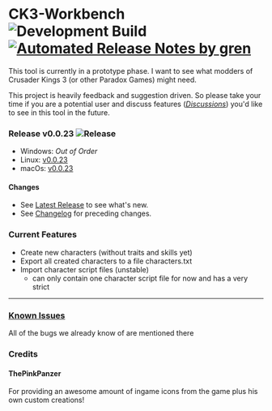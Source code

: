 # CK3-Workbench ![Development Build](https://github.com/xetra11/CK3-Workbench/workflows/Development%20Build/badge.svg) [![Automated Release Notes by gren](https://img.shields.io/badge/%F0%9F%A4%96-release%20notes-00B2EE.svg)](https://github-tools.github.io/github-release-notes/)
This tool is currently in a prototype phase.
I want to see what modders of Crusader Kings 3 (or other Paradox Games) might need.

This project is heavily feedback and suggestion driven. So please take your time if you are
a potential user and discuss features
([*Discussions*](https://github.com/xetra11/CK3-Workbench/discussions))
you'd like to see in this tool in the future.

### Release v0.0.23 ![Release](https://github.com/xetra11/CK3-Workbench/workflows/Release/badge.svg?branch=0.0.23)
* Windows: *Out of Order*
* Linux: [v0.0.23](https://github.com/xetra11/CK3-Workbench/releases/download/0.0.23/ck3-workbench_0.0.23-1_amd64.deb)
* macOs: [v0.0.23](https://github.com/xetra11/CK3-Workbench/releases/download/0.0.23/ck3-workbench-0.0.23.dmg)

#### Changes
* See [Latest Release](https://github.com/xetra11/CK3-Workbench/releases/tag/0.0.23) to see what's new.
* See [Changelog](https://github.com/xetra11/CK3-Workbench/blob/main/CHANGELOG.md) for preceding changes.

### Current Features
* Create new characters (without traits and skills yet)
* Export all created characters to a file characters.txt
* Import character script files (unstable)
  * can only contain one character script file for now and has a very strict


---
### [**Known Issues**](https://github.com/xetra11/CK3-Workbench/discussions/categories/known-issues)
All of the bugs we already know of are mentioned there

### Credits

#### ThePinkPanzer
For providing an awesome amount of ingame icons from the game plus his own custom creations! 
